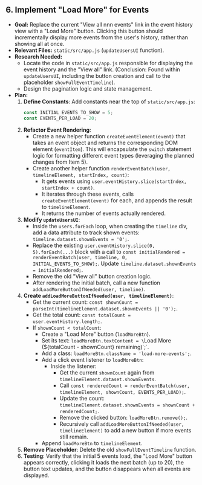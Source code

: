 ## 6. Implement "Load More" for Events

*   **Goal:** Replace the current "View all nnn events" link in the event history view with a "Load More" button. Clicking this button should incrementally display more events from the user's history, rather than showing all at once.
*   **Relevant Files:** `static/src/app.js` (`updateUsersUI` function).
*   **Research Needed:**
    *   Locate the code in `static/src/app.js` responsible for displaying the event history and the "View all" link. (Conclusion: Found within `updateUsersUI`, including the button creation and call to the placeholder `showFullEventTimeline`).
    *   Design the pagination logic and state management.
*   **Plan:**
    1.  **Define Constants**: Add constants near the top of `static/src/app.js`:
        ```javascript
        const INITIAL_EVENTS_TO_SHOW = 5;
        const EVENTS_PER_LOAD = 20;
        ```
    2.  **Refactor Event Rendering**:
        *   Create a new helper function `createEventElement(event)` that takes an event object and returns the corresponding DOM element (`eventItem`). This will encapsulate the `switch` statement logic for formatting different event types (leveraging the planned changes from Item 5).
        *   Create another helper function `renderEventBatch(user, timelineElement, startIndex, count)`:
            *   It gets events using `user.eventHistory.slice(startIndex, startIndex + count)`.
            *   It iterates through these events, calls `createEventElement(event)` for each, and appends the result to `timelineElement`.
            *   It returns the number of events actually rendered.
    3.  **Modify `updateUsersUI`**:
        *   Inside the `users.forEach` loop, when creating the `timeline` div, add a data attribute to track shown events: `timeline.dataset.shownEvents = '0';`.
        *   Replace the existing `user.eventHistory.slice(0, 5).forEach(...)` block with a call to `const initialRendered = renderEventBatch(user, timeline, 0, INITIAL_EVENTS_TO_SHOW);`. Update `timeline.dataset.shownEvents = initialRendered;`.
        *   Remove the old "View all" button creation logic.
        *   After rendering the initial batch, call a new function `addLoadMoreButtonIfNeeded(user, timeline)`.
    4.  **Create `addLoadMoreButtonIfNeeded(user, timelineElement)`**:
        *   Get the current count: `const shownCount = parseInt(timelineElement.dataset.shownEvents || '0');`.
        *   Get the total count: `const totalCount = user.eventHistory.length;`.
        *   If `shownCount < totalCount`:
            *   Create a "Load More" button (`loadMoreBtn`).
            *   Set its text: `loadMoreBtn.textContent = \`Load More (\${totalCount - shownCount} remaining)\`;`.
            *   Add a class: `loadMoreBtn.className = 'load-more-events';`.
            *   Add a click event listener to `loadMoreBtn`:
                *   Inside the listener:
                    *   Get the current `shownCount` again from `timelineElement.dataset.shownEvents`.
                    *   Call `const renderedCount = renderEventBatch(user, timelineElement, shownCount, EVENTS_PER_LOAD);`.
                    *   Update the count: `timelineElement.dataset.shownEvents = shownCount + renderedCount;`.
                    *   Remove the clicked button: `loadMoreBtn.remove();`.
                    *   Recursively call `addLoadMoreButtonIfNeeded(user, timelineElement)` to add a new button if more events still remain.
            *   Append `loadMoreBtn` to `timelineElement`.
    5.  **Remove Placeholder**: Delete the old `showFullEventTimeline` function.
    6.  **Testing**: Verify that the initial 5 events load, the "Load More" button appears correctly, clicking it loads the next batch (up to 20), the button text updates, and the button disappears when all events are displayed.